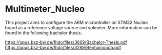 # Multimeter_Nucleo

This project aims to configure the ARM microntroller on STM32 Nucleo board as a reference voltage source and volmeter. 
More information can be found in the following bachelor thesis.

https://opus.bsz-bw.de/fhdo/files/3669/Bachelor-Thesis.pdf
https://opus.bsz-bw.de/fhdo/files/3289/Benhamouda.pdf
